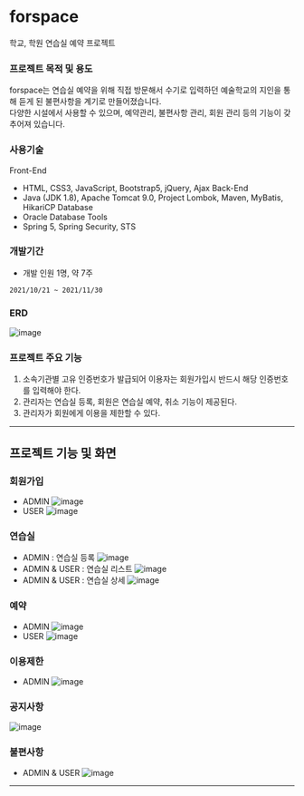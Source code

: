 # forspace

학교, 학원 연습실 예약 프로젝트

### 프로젝트 목적 및 용도
forspace는 연습실 예약을 위해 직접 방문해서 수기로 입력하던 예술학교의 지인을 통해 듣게 된 불편사항을 계기로 만들어졌습니다.<br>
다양한 시설에서 사용할 수 있으며, 예약관리, 불편사항 관리, 회원 관리 등의 기능이 갖추어져 있습니다.

### 사용기술

Front-End
* HTML, CSS3, JavaScript, Bootstrap5, jQuery, Ajax
Back-End
* Java (JDK 1.8), Apache Tomcat 9.0, Project Lombok, Maven, MyBatis, HikariCP
Database
* Oracle Database
Tools
* Spring 5, Spring Security, STS

### 개발기간
* 개발 인원 1명, 약 7주

```
2021/10/21 ~ 2021/11/30
```

### ERD
![image](https://user-images.githubusercontent.com/80696631/144721376-b36f3761-5f48-4216-8c8c-f56d8936152b.png)

### 프로젝트 주요 기능
1. 소속기관별 고유 인증번호가 발급되어 이용자는 회원가입시 반드시 해당 인증번호를 입력해야 한다.
2. 관리자는 연습실 등록, 회원은 연습실 예약, 취소 기능이 제공된다.
3. 관리자가 회원에게 이용을 제한할 수 있다.

--------------------------------------------------------------------------------------------------------------------------------------------

## 프로젝트 기능 및 화면

### 회원가입
* ADMIN
![image](https://user-images.githubusercontent.com/80696631/144720201-f01c32db-3f5e-4219-9a9a-693443395dbb.png)
* USER
![image](https://user-images.githubusercontent.com/80696631/144720345-a15ec83d-7b48-4475-9993-3c3b2795f2f7.png)

### 연습실
* ADMIN : 연습실 등록
![image](https://user-images.githubusercontent.com/80696631/144720246-6212241c-db53-4ada-b69d-639d081267ed.png)
* ADMIN & USER : 연습실 리스트
![image](https://user-images.githubusercontent.com/80696631/144720263-e76ac300-619f-4052-b105-522b360911ad.png)
* ADMIN & USER : 연습실 상세
![image](https://user-images.githubusercontent.com/80696631/144720400-b379f457-14e5-427c-a7fc-bc0c26f31f9b.png)


### 예약
* ADMIN
![image](https://user-images.githubusercontent.com/80696631/144720320-7860db4e-e79c-419d-8ccf-b9759a1c0b51.png)
* USER
![image](https://user-images.githubusercontent.com/80696631/144720335-80315027-8756-410e-815a-1e5a664f8bf6.png)

### 이용제한
* ADMIN
![image](https://user-images.githubusercontent.com/80696631/144720366-f466dec5-c78f-462b-a09a-e387d87437ef.png)

### 공지사항
![image](https://user-images.githubusercontent.com/80696631/144720375-316ddbfb-6081-4671-b0c8-10d43844fbe4.png)

### 불편사항
* ADMIN & USER
![image](https://user-images.githubusercontent.com/80696631/144720910-6b48c3e4-d83a-472c-9ee7-d88d680279de.png)


---------------------------------------------------------------------------------------------------------------
